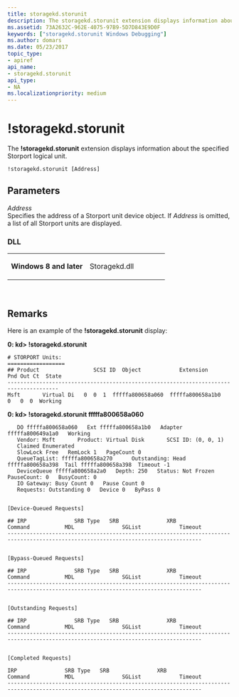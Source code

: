 ```yaml
---
title: storagekd.storunit
description: The storagekd.storunit extension displays information about the specified Storport logical unit.
ms.assetid: 73A2632C-962E-4075-97B9-5D7D843E9D0F
keywords: ["storagekd.storunit Windows Debugging"]
ms.author: domars
ms.date: 05/23/2017
topic_type:
- apiref
api_name:
- storagekd.storunit
api_type:
- NA
ms.localizationpriority: medium
---
```


# !storagekd.storunit


The **!storagekd.storunit** extension displays information about the specified Storport logical unit.

```
!storagekd.storunit [Address] 
```

## <span id="Parameters"></span><span id="parameters"></span><span id="PARAMETERS"></span>Parameters


<span id="_______Address"></span><span id="_______address"></span><span id="_______ADDRESS"></span> *Address*  
Specifies the address of a Storport unit device object. If *Address* is omitted, a list of all Storport units are displayed.

### <span id="DLL"></span><span id="dll"></span>DLL

<table>
<colgroup>
<col width="50%" />
<col width="50%" />
</colgroup>
<tbody>
<tr class="odd">
<td align="left"><p><strong>Windows 8 and later</strong></p></td>
<td align="left"><p>Storagekd.dll</p></td>
</tr>
</tbody>
</table>

 

Remarks
-------

Here is an example of the **!storagekd.storunit** display:

**0: kd&gt; !storagekd.storunit**

```
# STORPORT Units:
==================
## Product                 SCSI ID  Object            Extension         Pnd Out Ct  State
--------------------------------------------------------------------------------------
Msft       Virtual Di   0  0  1  fffffa800658a060  fffffa800658a1b0    0   0  0  Working
```

**0: kd&gt; !storagekd.storunit fffffa800658a060**

```
   DO fffffa800658a060   Ext fffffa800658a1b0   Adapter fffffa800649a1a0   Working
   Vendor: Msft       Product: Virtual Disk       SCSI ID: (0, 0, 1)   
   Claimed Enumerated 
   SlowLock Free   RemLock 1   PageCount 0
   QueueTagList: fffffa800658a270      Outstanding: Head fffffa800658a398  Tail fffffa800658a398  Timeout -1
   DeviceQueue fffffa800658a2a0   Depth: 250   Status: Not Frozen   PauseCount: 0   BusyCount: 0   
   IO Gateway: Busy Count 0   Pause Count 0
   Requests: Outstanding 0   Device 0   ByPass 0


[Device-Queued Requests]

## IRP               SRB Type   SRB               XRB               Command           MDL               SGList            Timeout
-----------------------------------------------------------------------------------------------------------------------------------


[Bypass-Queued Requests]

## IRP               SRB Type   SRB               XRB               Command           MDL               SGList            Timeout
-----------------------------------------------------------------------------------------------------------------------------------


[Outstanding Requests]

## IRP               SRB Type   SRB               XRB               Command           MDL               SGList            Timeout
-----------------------------------------------------------------------------------------------------------------------------------


[Completed Requests]

IRP               SRB Type   SRB               XRB               Command           MDL               SGList            Timeout
-----------------------------------------------------------------------------------------------------------------------------------
```

 

 





